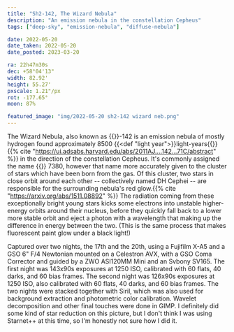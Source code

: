 ```yaml
---
title: "Sh2-142, The Wizard Nebula"
description: "An emission nebula in the constellation Cepheus"
tags: ["deep-sky", "emission-nebula", "diffuse-nebula"]

date: 2022-05-20
date_taken: 2022-05-20
date_posted: 2023-03-20

ra: 22h47m30s
dec: +58°04'13"
width: 82.92'
height: 55.27'
pxscale: 1.21"/px
rot: -177.65°
moon: 87%

featured_image: "img/2022-05-20 sh2-142 wizard neb.png"
---
```


The Wizard Nebula, also known as {{<def Sh2 />}}-142 is an emission nebula of mostly hydrogen found approximately 8500 {{<def "light year">}}light-years{{</def>}}{{% cite "https://ui.adsabs.harvard.edu/abs/2011AJ....142...71C/abstract" %}} in the direction of the constellation Cepheus. It's commonly assigned the name {{<def NGC />}} 7380, however that name more accurately given to the cluster of stars which have been born from the gas. Of this cluster, two stars in close orbit around each other -- collectively named DH Cephei -- are responsible for the surrounding nebula's red glow.{{% cite "https://arxiv.org/abs/1511.08892" %}} The radiation coming from these exceptionally bright young stars kicks some electrons into unstable higher-energy orbits around their nucleus, before they quickly fall back to a lower more stable orbit and eject a photon with a wavelength that making up the difference in energy between the two. (This is the same process that makes fluorescent paint glow under a black light!)

Captured over two nights, the 17th and the 20th, using a Fujifilm X-A5 and a GSO 6" F/4 Newtonian mounted on a Celestron AVX, with a GSO Coma Corrector and guided by a ZWO ASI120MM Mini and an Svbony SV165. The first night was 143x90s exposures at 1250 ISO, calibrated with 60 flats, 40 darks, and 60 bias frames. The second night was 126x90s exposures at 1250 ISO, also calibrated with 60 flats, 40 darks, and 60 bias frames. The two nights were stacked together with Siril, which was also used for background extraction and photometric color calibration. Wavelet decomposition and other final touches were done in GIMP. I definitely did some kind of star reduction on this picture, but I don't think I was using Starnet++ at this time, so I'm honestly not sure how I did it.